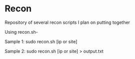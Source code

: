 # Recon
Repository of several recon scripts I plan on putting together


Using recon.sh-

  Sample 1:
    sudo recon.sh [ip or site] 
  
  Sample 2: 
    sudo recon.sh [ip or site] > output.txt
